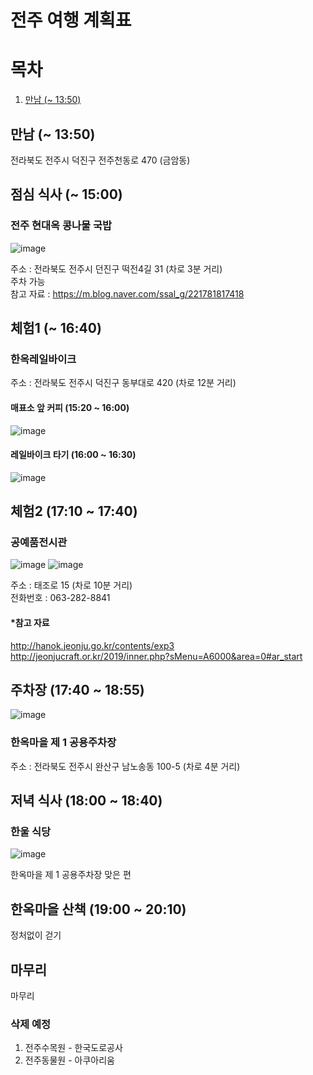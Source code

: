 # 전주 여행 계획표

# 목차

1. [만남 (~ 13:50)](https://github.com/VAIVER/JTP#%EB%A7%8C%EB%82%A8--1350)

## 만남 (~ 13:50) 

전라북도 전주시 덕진구 전주천동로 470 (금암동)

## 점심 식사 (~ 15:00)

### 전주 현대옥 콩나물 국밥  
![image](https://user-images.githubusercontent.com/111504914/185402089-c9ae4333-783e-415d-a96f-bdd49d28a3d6.png)

주소 : 전라북도 전주시 던진구 떡전4길 31 (차로 3분 거리)  
주차 가능  
참고 자료 : https://m.blog.naver.com/ssal_g/221781817418

## 체험1 (~ 16:40)

### 한옥레일바이크
주소 : 전라북도 전주시 덕진구 동부대로 420 (차로 12분 거리)

#### 매표소 앞 커피 (15:20 ~ 16:00)
![image](https://user-images.githubusercontent.com/111504914/185401648-b9dd0a04-2020-4c64-b207-eaeace438386.png)

#### 레일바이크 타기 (16:00 ~ 16:30)
![image](https://user-images.githubusercontent.com/111504914/185401942-6ca42af9-5ef4-4756-8f5a-820319503126.png)

## 체험2 (17:10 ~ 17:40)

### 공예품전시관

![image](https://user-images.githubusercontent.com/111504914/185410351-1569470f-f4bf-4d95-9e1f-1433320c8913.png)
![image](https://user-images.githubusercontent.com/111504914/185409553-49e00a49-c8c2-4788-bb63-a3b5e7f195f4.png)

주소 : 태조로 15 (차로 10분 거리)  
전화번호 : 063-282-8841  
#### *참고 자료
http://hanok.jeonju.go.kr/contents/exp3  
http://jeonjucraft.or.kr/2019/inner.php?sMenu=A6000&area=0#ar_start

## 주차장 (17:40 ~ 18:55)

![image](https://user-images.githubusercontent.com/111504914/185412990-88ce356a-9d4d-4308-9bd8-2f95e1e618b2.png)

### 한옥마을 제 1 공용주차장
주소 : 전라북도 전주시 완산구 남노송동 100-5 (차로 4분 거리)

## 저녁 식사 (18:00 ~ 18:40)

### 한울 식당
![image](https://user-images.githubusercontent.com/111504914/185423332-ad2d5faa-ceb8-4301-9544-a81b2ea10730.png)

한옥마을 제 1 공용주차장 맞은 편

## 한옥마을 산책 (19:00 ~ 20:10)

정처없이 걷기

## 마무리

마무리

### 삭제 예정 

1. 전주수목원 - 한국도로공사
2. 전주동물원 - 아쿠아리움
